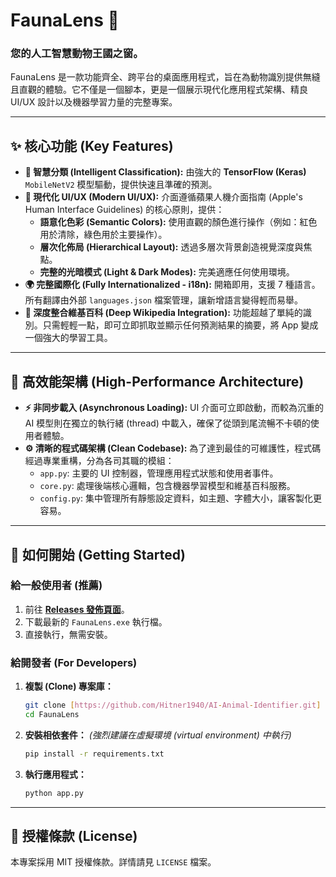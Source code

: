 # FaunaLens 🐾

### 您的人工智慧動物王國之窗。

[](https://www.python.org/downloads/release/python-3110/)
[](https://opensource.org/licenses/MIT)
[](https://www.google.com/search?q=https://github.com/Hitner1940/AI-Animal-Identifier/releases/latest)

FaunaLens 是一款功能齊全、跨平台的桌面應用程式，旨在為動物識別提供無縫且直觀的體驗。它不僅是一個腳本，更是一個展示現代化應用程式架構、精良 UI/UX 設計以及機器學習力量的完整專案。

-----

## ✨ 核心功能 (Key Features)

  * **🧠 智慧分類 (Intelligent Classification):** 由強大的 **TensorFlow (Keras)** `MobileNetV2` 模型驅動，提供快速且準確的預測。
  * **🎨 現代化 UI/UX (Modern UI/UX):** 介面遵循蘋果人機介面指南 (Apple's Human Interface Guidelines) 的核心原則，提供：
      * **語意化色彩 (Semantic Colors):** 使用直觀的顏色進行操作（例如：紅色用於清除，綠色用於主要操作）。
      * **層次化佈局 (Hierarchical Layout):** 透過多層次背景創造視覺深度與焦點。
      * **完整的光暗模式 (Light & Dark Modes):** 完美適應任何使用環境。
  * **🌍 完整國際化 (Fully Internationalized - i18n):** 開箱即用，支援 7 種語言。所有翻譯由外部 `languages.json` 檔案管理，讓新增語言變得輕而易舉。
  * **🔗 深度整合維基百科 (Deep Wikipedia Integration):** 功能超越了單純的識別。只需輕輕一點，即可立即抓取並顯示任何預測結果的摘要，將 App 變成一個強大的學習工具。

-----

## 🚀 高效能架構 (High-Performance Architecture)

  * **⚡ 非同步載入 (Asynchronous Loading):** UI 介面可立即啟動，而較為沉重的 AI 模型則在獨立的執行緒 (thread) 中載入，確保了從頭到尾流暢不卡頓的使用者體驗。
  * **⚙️ 清晰的程式碼架構 (Clean Codebase):** 為了達到最佳的可維護性，程式碼經過專業重構，分為各司其職的模組：
      * `app.py`: 主要的 UI 控制器，管理應用程式狀態和使用者事件。
      * `core.py`: 處理後端核心邏輯，包含機器學習模型和維基百科服務。
      * `config.py`: 集中管理所有靜態設定資料，如主題、字體大小，讓客製化更容易。

-----

## 🚀 如何開始 (Getting Started)

### 給一般使用者 (推薦)

1.  前往 [**Releases 發佈頁面**](https://www.google.com/search?q=https://github.com/Hitner1940/AI-Animal-Identifier/releases)。
2.  下載最新的 `FaunaLens.exe` 執行檔。
3.  直接執行，無需安裝。

### 給開發者 (For Developers)

1.  **複製 (Clone) 專案庫：**
    ```bash
    git clone [https://github.com/Hitner1940/AI-Animal-Identifier.git]
    cd FaunaLens
    ```
2.  **安裝相依套件：**
    *(強烈建議在虛擬環境 (virtual environment) 中執行)*
    ```bash
    pip install -r requirements.txt
    ```
3.  **執行應用程式：**
    ```bash
    python app.py
    ```

-----

## 📜 授權條款 (License)

本專案採用 MIT 授權條款。詳情請見 `LICENSE` 檔案。
